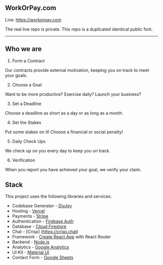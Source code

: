 
## WorkOrPay.com
Live: https://workorpay.com

The real live repo is private. This repo is a duplicated identical public fork. 

---

## Who we are

1) Form a Contract

Our contracts provide external motivation, keeping you on track to meet your goals.

2) Choose a Goal

Want to be more productive? Exercise daily? Launch your business?

3) Set a Deadline

Choose a deadline as short as a day or as long as a month.

4) Set the Stakes

Put some stakes on it! Choose a financial or social penalty!

5) Daily Check Ups

We check up on you every day to keep you on track.

6) Verification

When you report you have achieved your goal, we verify your claim.


## Stack
This project uses the following libraries and services:
- Codebase Generator - [DivJoy](https://divjoy.com?via=khrome)
- Hosting - [Vercel](https://vercel.com)
- Payments - [Stripe](https://stripe.com)
- Authentication - [Firebase Auth](https://firebase.google.com/products/auth)
- Database - [Cloud Firestore](https://firebase.google.com/products/firestore)
- Chat - [Crisp] (https://crisp.chat)
- Framework - [Create React App](https://create-react-app.dev) with React Router
- Backend - [Node.js](https://nodejs.org/en/)
- Analytics - [Google Analytics](https://googleanalytics.com)
- UI Kit - [Material UI](https://material-ui.com)
- Contact Form - [Google Sheets](https://www.google.com/sheets/about/)





